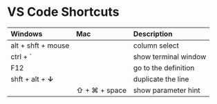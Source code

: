 # VS Code Shortcuts

| Windows | Mac | Description |
| :--- | :--- | :--- |
| alt + shft + mouse |  | column select |
| ctrl + \` |  | show terminal window |
| F12 |  | go to the definition |
| shft + alt +  **↓** |  | duplicate the line |
|  | ⇧ + ⌘ + space | show parameter hint |



